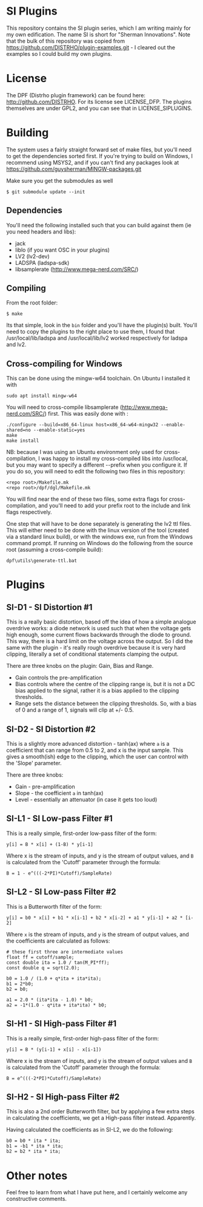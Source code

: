 # SI Plugins

This repository contains the SI plugin series, which I am writing mainly for my own
edification. The name SI is short for "Sherman Innovations". Note that the bulk of this repository
was copied from https://github.com/DISTRHO/plugin-examples.git - I cleared out the examples so I
could build my own plugins.

# License

The DPF (Distrho plugin framework) can be found here: http://github.com/DISTRHO. For its license see
LICENSE_DFP. The plugins themselves are under GPL2, and you can see that in LICENSE_SIPLUGINS.

# Building

The system uses a fairly straight forward set of make files, but you'll need to get the dependencies sorted
first. If you're trying to build on Windows, I recommend using MSYS2, and if you can't find any packages
look at https://github.com/guysherman/MINGW-packages.git

Make sure you get the submodules as well

```
$ git submodule update --init
```

## Dependencies
You'll need the following installed such that you can build against them (ie you need headers and libs):
*	jack
*	liblo	(if you want OSC in your plugins)
*	LV2 (lv2-dev)
*	LADSPA (ladspa-sdk)
*	libsamplerate (http://www.mega-nerd.com/SRC/)

## Compiling

From the root folder:

	$ make

Its that simple, look in the `bin` folder and you'll have the plugin(s) built. You'll need to copy the plugins
to the right place to use them, I found that /usr/local/lib/ladspa and /usr/local/lib/lv2 worked respectively for
ladspa and lv2.

## Cross-compiling for Windows

This can be done using the mingw-w64 toolchain. On Ubuntu I installed it with
```
sudo apt install mingw-w64
```

You will need to cross-compile libsamplerate (http://www.mega-nerd.com/SRC/) first. This was easily done with :

```
./configure --build=x86_64-linux host=x86_64-w64-mingw32 --enable-shared=no --enable-static=yes
make
make install
```

NB: because I was using an Ubuntu environment only used for cross-compilation, I was happy to install
my cross-compiled libs into /usr/local, but you may want to specify a different --prefix when you configure it. If you do so, you will need to edit the following two files in this repository:

```
<repo root>/Makefile.mk
<repo root>/dpf/dgl/Makefile.mk
```

You will find near the end of these two files, some extra flags for cross-compilation, and you'll need
to add your prefix root to the include and link flags respectively.

One step that will have to be done separately is generating the lv2 ttl files. This will either need to be done with the linux version of the tool (created via a standard linux build), or with the windows exe, run from the Windows command prompt. If running on Windows do the following from the source root (assuming a cross-compile build):

```
dpf\utils\generate-ttl.bat
```


# Plugins

## SI-D1 - SI Distortion #1
This is a really basic distortion, based off the idea of how a simple analogue overdrive works: a diode network is used
such that when the voltage gets high enough, some current flows backwards through the diode to ground. This way, there is
a hard limit on the voltage across the output. So I did the same with the plugin - it's really rough overdrive because it
is very hard clipping, literally a set of conditional statements clamping the output.

There are three knobs on the plugin: Gain, Bias and Range.
*	Gain controls the pre-amplification
*	Bias controls where the centre of the clipping range is, but it is not a DC bias applied to the signal,
	rather it is a bias applied to the clipping thresholds.
*	Range sets the distance between the clipping thresholds. So, with a bias of 0 and a range of 1, signals will clip at +/- 0.5.

## SI-D2 - SI Distortion #2
This is a slightly more advanced distortion - tanh(ax) where `a` is a coefficient that can range from 0.5 to 2, and x is the input sample. This gives a smooth(ish) edge to the clipping, which the user can control with the 'Slope' parameter.

There are three knobs:
*	Gain - pre-amplification
*	Slope - the coefficient `a` in tanh(ax)
*	Level - essentially an attenuator (in case it gets too loud)


## SI-L1 - SI Low-pass Filter #1
This is a really simple, first-order low-pass filter of the form:

```y[i] = B * x[i] + (1-B) * y[i-1]```

Where x is the stream of inputs, and y is the stream of output values, and `B` is calculated from the 'Cutoff' parameter through the formula:

```B = 1 - e^(((-2*PI)*Cutoff)/SampleRate)```

## SI-L2 - SI Low-pass Filter #2
This is a Butterworth filter of the form:

```y[i] = b0 * x[i] + b1 * x[i-1] + b2 * x[i-2] + a1 * y[i-1] + a2 * [i-2]```

Where `x` is the stream of inputs, and `y` is the stream of output values, and the coefficients are calculated as follows:

```
# these first three are intermediate values
float ff = cutoff/sample;
const double ita = 1.0 / tan(M_PI*ff);
const double q = sqrt(2.0);

b0 = 1.0 / (1.0 + q*ita + ita*ita);
b1 = 2*b0;
b2 = b0;

a1 = 2.0 * (ita*ita - 1.0) * b0;
a2 = -1*(1.0 - q*ita + ita*ita) * b0;
```


## SI-H1 - SI High-pass Filter #1
This is a really simple, first-order high-pass filter of the form:

```y[i] = B * (y[i-1] + x[i] - x[i-1])```

Where x is the stream of inputs, and y is the stream of output values and `B` is calculated from the 'Cutoff' parameter through the formula:

```B = e^(((-2*PI)*Cutoff)/SampleRate)```

## SI-H2 - SI High-pass Filter #2

This is also a 2nd order Butterworth filter, but by applying a few extra steps in calculating the coefficients, we get a High-pass filter instead. Apparently.

Having calculated the coefficients as in SI-L2, we do the following:

```
b0 = b0 * ita * ita;
b1 = -b1 * ita * ita;
b2 = b2 * ita * ita;
```




# Other notes

Feel free to learn from what I have put here, and I certainly welcome any constructive comments.
